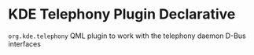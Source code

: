 # KDE Telephony Plugin Declarative

`org.kde.telephony` QML plugin to work with the telephony daemon D-Bus interfaces
